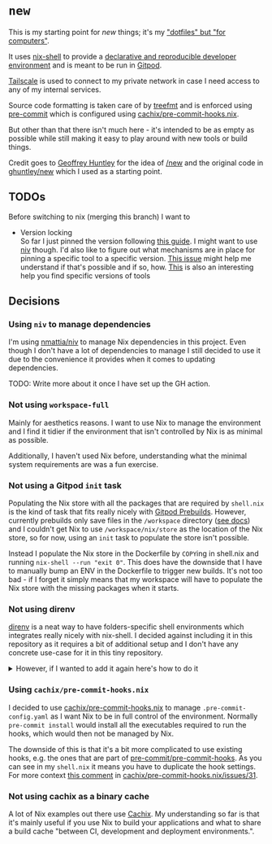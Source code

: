 # `new`

This is my starting point for _new_ things; it's my ["dotfiles" but "for computers"](https://ghuntley.com/slash-new/).

It uses [nix-shell](https://nixos.org/manual/nix/stable/command-ref/nix-shell.html) to provide a [declarative and reproducible developer environment](https://nix.dev/tutorials/declarative-and-reproducible-developer-environments) and is meant to be run in [Gitpod](https://gitpod.io/).

[Tailscale](https://tailscale.com/) is used to connect to my private network in case I need access to any of my internal services.

Source code formatting is taken care of by [treefmt](https://github.com/numtide/treefmt) and is enforced using [pre-commit](https://pre-commit.com/) which is configured using [cachix/pre-commit-hooks.nix](https://github.com/cachix/pre-commit-hooks.nix).

But other than that there isn't much here - it's intended to be as empty as possible while still making it easy to play around with new tools or build things.

Credit goes to [Geoffrey Huntley](https://ghuntley.com/) for the idea of [/new](https://ghuntley.com/slash-new/) and the original code in [ghuntley/new](https://github.com/ghuntley/new) which I used as a starting point.

## TODOs

Before switching to nix (merging this branch) I want to

- Version locking<br/>
  So far I just pinned the version following [this guide](https://nix.dev/tutorials/towards-reproducibility-pinning-nixpkgs). I might want to use [niv](https://github.com/nmattia/niv) though. I'd also like to figure out what mechanisms are in place for pinning a specific tool to a specific version. [This issue](https://github.com/NixOS/nixpkgs/issues/93327) might help me understand if that's possible and if so, how.
  [This](https://lazamar.co.uk/nix-versions/) is also an interesting help you find specific versions of tools

## Decisions

### Using `niv` to manage dependencies

I'm using [nmattia/niv](https://github.com/nmattia/niv) to manage Nix dependencies in this project. Even though I don't have a lot of dependencies to manage I still decided to use it due to the convenience it provides when it comes to updating dependencies.

TODO: Write more about it once I have set up the GH action.

### Not using `workspace-full`

Mainly for aesthetics reasons. I want to use Nix to manage the environment and I find it tidier if the environment that isn't controlled by Nix is as minimal as possible.

Additionally, I haven't used Nix before, understanding what the minimal system requirements are was a fun exercise.

### Not using a Gitpod `init` task

Populating the Nix store with all the packages that are required by `shell.nix` is the kind of task that fits really nicely with [Gitpod Prebuilds](https://www.gitpod.io/docs/prebuilds). However, currently prebuilds only save files in the `/workspace` directory ([see docs](https://www.gitpod.io/docs/prebuilds#workspace-directory-only)) and I couldn't get Nix to use `/workspace/nix/store` as the location of the Nix store, so for now, using an `init` task to populate the store isn't possible.

Instead I populate the Nix store in the Dockerfile by `COPY`ing in shell.nix and running `nix-shell --run "exit 0"`. This does have the downside that I have to manually bump an ENV in the Dockerfile to trigger new builds. It's not too bad - if I forget it simply means that my workspace will have to populate the Nix store with the missing packages when it starts.

### Not using direnv

[direnv](https://direnv.net/) is a neat way to have folders-specific shell environments which integrates really nicely with nix-shell. I decided against including it in this repository as it requires a bit of additional setup and I don't have any concrete use-case for it in this tiny repository.

<details>
  <summary>However, if I wanted to add it again here's how to do it</summary>

In the `.gitpod.Dockerfile` add:

```dockerfile
 # Install a few Nix packages for the Gitpod users Nix profile.
 #
 # This will make the binaries available to the gitpod even outside of a specific
 # nix-shell.
 RUN . /home/gitpod/.nix-profile/etc/profile.d/nix.sh \
    && nix-env -i \
        direnv
```

In the `.gitpod.yml` file add:

```yaml
- name: Prepare
  before: |
    # Configure direnv
    #
    # Setting DIRENV_LOG_FORMAT to the empty string means direnv won't output
    # any logs when loading the environment. This makes things nice and quiet
    # but if you need to debug things, temporarily removing it might be helpful.
    direnv hook bash >> /home/gitpod/.bashrc
    echo 'export DIRENV_LOG_FORMAT=""' >> /home/gitpod/.bashrc
    direnv allow
```

</details>

### Using `cachix/pre-commit-hooks.nix`

I decided to use [cachix/pre-commit-hooks.nix](https://github.com/cachix/pre-commit-hooks.nix) to manage `.pre-commit-config.yaml` as I want Nix to be in full control of the environment. Normally `pre-commit install` would install all the executables required to run the hooks, which would then not be managed by Nix.

The downside of this is that it's a bit more complicated to use existing hooks, e.g. the ones that are part of [pre-commit/pre-commit-hooks](https://github.com/pre-commit/pre-commit-hooks). As you can see in my `shell.nix` it means you have to duplicate the hook settings. For more context [this comment](https://github.com/cachix/pre-commit-hooks.nix/issues/31#issuecomment-744657870) in [cachix/pre-commit-hooks.nix/issues/31](https://github.com/cachix/pre-commit-hooks.nix/issues/31).

### Not using cachix as a binary cache

A lot of Nix examples out there use [Cachix](https://www.cachix.org/). My understanding so far is that it's mainly useful if you use Nix to build your applications and what to share a build cache "between CI, development and deployment environments.".
